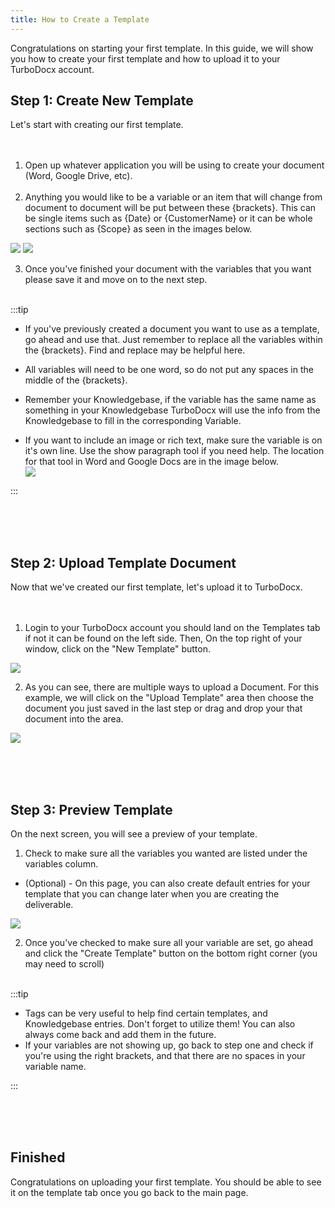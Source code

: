 ```yaml
---
title: How to Create a Template
---
```



Congratulations on starting your first template. In this guide, we will show you how to create your first template and how to upload it to your TurboDocx account.

## Step 1: Create New Template

Let's start with creating our first template. <br /><br /><br/>

1. Open up whatever application you will be using to create your document (Word, Google Drive, etc).
<br/><br />
2. Anything you would like to be a variable or an item that will change from document to document will be put between these {brackets}. This can be single items such as {Date} or {CustomerName} or it can be whole sections such as {Scope} as seen in the images below.

![](/img/how_to_create_a_template/CreatingATemplateDoc1Title.PNG)
![](/img/how_to_create_a_template/CreatingATemplateDoc2Title.PNG)

3. Once you've finished your document with the variables that you want please save it and move on to the next step.
<br /><br />

:::tip

- If you've previously created a document you want to use as a template, go ahead and use that. Just remember to replace all the variables within the {brackets}. Find and replace may be helpful here.

- All variables will need to be one word, so do not put any spaces in the middle of the {brackets}.

- Remember your Knowledgebase, if the variable has the same name as something in your Knowledgebase TurboDocx will use the info from the Knowledgebase to fill in the corresponding Variable.

- If you want to include an image or rich text, make sure the variable is on it's own line. Use the show paragraph tool if you need help. The location for that tool in Word and Google Docs are in the image below.  
![](/img/how_to_create_a_template/paragraphtool.png)

:::

<br/><br/><br/>

## Step 2: Upload Template Document

Now that we've created our first template, let's upload it to TurboDocx.<br/><br/><br/>

1. Login to your TurboDocx account you should land on the Templates tab if not it can be found on the left side. Then, On the top right of your window, click on the "New Template" button.

![](/img/how_to_create_a_template/newtemp.png)

2. As you can see, there are multiple ways to upload a Document. For this example, we will click on the "Upload Template" area then choose the document you just saved in the last step or drag and drop your that document into the area.

![](/img/how_to_create_a_template/step_1.png)

<br/><br/><br/>

## Step 3: Preview Template

On the next screen, you will see a preview of your template.

1. Check to make sure all the variables you wanted are listed under the variables column.
- (Optional) - On this page, you can also create default entries for your template that you can change later when you are creating the deliverable.

![](/img/how_to_create_a_template/step_3.png)

2. Once you've checked to make sure all your variable are set, go ahead and click the "Create Template" button on the bottom right corner (you may need to scroll)
<br/><br/>

:::tip

- Tags can be very useful to help find certain templates, and Knowledgebase entries. Don't forget to utilize them! You can also always come back and add them in the future.
- If your variables are not showing up, go back to step one and check if you're using the right brackets, and that there are no spaces in your variable name.

:::

<br/><br/><br/>

## Finished

Congratulations on uploading your first template. You should be able to see it on the template tab once you go back to the main page. 





